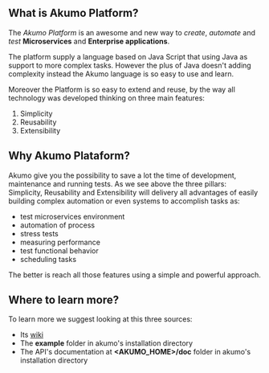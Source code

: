 ## What is Akumo Platform?

The _Akumo Platform_ is an awesome and new way to _create_, _automate_ and _test_ **Microservices** and **Enterprise applications**. 

The platform supply a language based on Java Script that using Java as support to more complex tasks. However the plus of Java doesn't adding complexity instead the Akumo language is so easy to use and learn.

Moreover the Platform is so easy to extend and reuse, by the way all technology was developed thinking on three main features:

1. Simplicity
1. Reusability
1. Extensibility

## Why Akumo Plataform?

Akumo give you the possibility to save a lot the time of development, maintenance and running tests.
As we see above the three pillars: Simplicity, Reusability and Extensibility will delivery all advantages of easily building complex automation or even systems to accomplish tasks as: 
* test microservices environment
* automation of process
* stress tests
* measuring performance
* test functional behavior
* scheduling tasks

The better is reach all those features using a simple and powerful approach.

## Where to learn more?

To learn more we suggest looking at this three sources:
* Its <a href='https://github.com/akumoplatform/akumo/wiki'>wiki</a>
* The **example** folder in akumo's installation directory
* The API's documentation at **<AKUMO_HOME>/doc** folder in akumo's installation directory 

